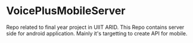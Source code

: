# VoicePlusMobileServer
Repo related to final year project in UIIT ARID. This Repo contains server side for android application. Mainly it's targetting to create API for mobile. 
